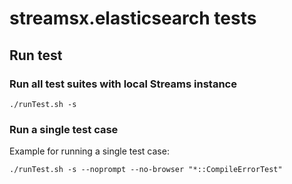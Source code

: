 # streamsx.elasticsearch tests

## Run test

### Run all test suites with local Streams instance

    ./runTest.sh -s

### Run a single test case

Example for running a single test case: 

    ./runTest.sh -s --noprompt --no-browser "*::CompileErrorTest"




